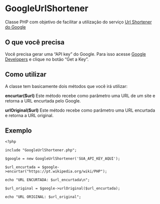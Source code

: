 # GoogleUrlShortener
Classe PHP com objetivo de facilitar a utilização do serviço [Url Shortener do Google](https://goo.gl/)

## O que você precisa

Você precisa gerar uma “API key” do Google. Para isso acesse [Google Developers](https://developers.google.com/url-shortener/v1/getting_started) e clique no botão “Get a Key”.

## Como utilizar

A classe tem basicamente dois métodos que você irá utilizar:

**encurtar($url)**
Este método recebe como parâmetro uma URL de um site e retorna a URL encurtada pelo Google.

**urlOriginal($url)**
Este método recebe como parâmetro uma URL encurtada e retorna a URL original.

## Exemplo
```
<?php

include "GoogleUrlShortener.php";

$google = new GoogleUrlShortener('SUA_API_KEY_AQUI');

$url_encurtada = $google->encurtar("https://pt.wikipedia.org/wiki/PHP");

echo "URL ENCURTADA: $url_encurtada\n";

$url_original = $google->urlOriginal($url_encurtada);

echo "URL ORIGINAL: $url_original";

```
